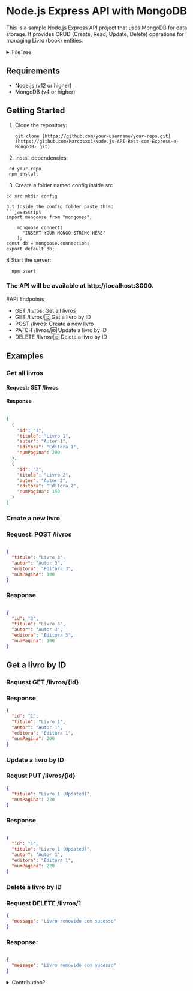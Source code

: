 # Node.js Express API with MongoDB

This is a sample Node.js Express API project that uses MongoDB for data storage. It provides CRUD (Create, Read, Update, Delete) operations for managing Livro (book) entities.

<details>
<summary>FileTree</summary>

```coffeescript
Node.js-API-Rest-com-Express-e-MongoDB-/
┣ .vscode/
┃ ┗ settings.json
┣ src/
┃ ┣ config/
┃ ┃ ┗ dbConnect.js
┃ ┣ controller/
┃ ┃ ┗ livrosController.js
┃ ┣ models/
┃ ┣ repository/
┃ ┃ ┗ LivroRepository.js
┃ ┣ routes/
┃ ┃ ┣ index.js
┃ ┃ ┗ livrosRoutes.js
┃ ┣ schemas/
┃ ┃ ┗ Livro.js
┃ ┣ services/
┃ ┃ ┗ LivroServices.js
┃ ┗ app.js
┣ .gitignore
┣ package-lock.json
┣ package.json
┣ README.md
┗ server.js
```
</details>

## Requirements

- Node.js (v12 or higher)
- MongoDB (v4 or higher)

## Getting Started

1. Clone the repository:

   ```shell
   git clone [https://github.com/your-username/your-repo.git](https://github.com/Marcosxx1/Node.js-API-Rest-com-Express-e-MongoDB-.git)

2. Install dependencies:
 ```shell
  cd your-repo
  npm install
```

3. Create a folder named config inside src
  ```shell
  cd src mkdir config

3.1 Inside the config folder paste this:
  ```javascript  
  import mongoose from "mongoose";

      mongoose.connect(
        "INSERT YOUR MONGO STRING HERE"
      );
const db = mongoose.connection;
export default db;
  ```

4 Start the server:
  ```shell
    npm start
```

### The API will be available at http://localhost:3000.

#API Endpoints
- GET /livros: Get all livros
- GET /livros/:id: Get a livro by ID
- POST /livros: Create a new livro
- PATCH /livros/:id: Update a livro by ID
- DELETE /livros/:id: Delete a livro by ID

## Examples
### Get all livros
#### Request: GET /livros

#### Response
```json 

[
  {
    "id": "1",
    "titulo": "Livro 1",
    "autor": "Autor 1",
    "editora": "Editora 1",
    "numPagina": 200
  },
  {
    "id": "2",
    "titulo": "Livro 2",
    "autor": "Autor 2",
    "editora": "Editora 2",
    "numPagina": 150
  }
]

```

### Create a new livro
### Request: POST /livros

```json

{
  "titulo": "Livro 3",
  "autor": "Autor 3",
  "editora": "Editora 3",
  "numPagina": 180
}

```
### Response
```json

{
  "id": "3",
  "titulo": "Livro 3",
  "autor": "Autor 3",
  "editora": "Editora 3",
  "numPagina": 180
}

```

## Get a livro by ID
### Request GET /livros/{id}

### Response

```json
{
  "id": "1",
  "titulo": "Livro 1",
  "autor": "Autor 1",
  "editora": "Editora 1",
  "numPagina": 200
}
```

### Update a livro by ID
### Requst PUT /livros/{id}

```json
{
  "titulo": "Livro 1 (Updated)",
  "numPagina": 220
}
```

### Response 
```json 

{
  "id": "1",
  "titulo": "Livro 1 (Updated)",
  "autor": "Autor 1",
  "editora": "Editora 1",
  "numPagina": 220
}

```
### Delete a livro by ID
### Request DELETE /livros/1
```json
{
  "message": "Livro removido com sucesso"
}

```
### Response:

```json

{
  "message": "Livro removido com sucesso"
}
```

<details><summary>Contribution?</summary>
You're wellcome!
</details>
